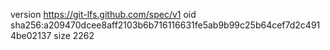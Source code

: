 version https://git-lfs.github.com/spec/v1
oid sha256:a209470dcee8aff2103b6b716116631fe5ab9b99c25b64cef7d2c4914be02137
size 2262
